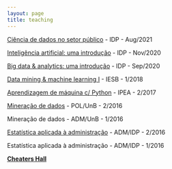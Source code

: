 ```yaml
---
layout: page
title: teaching
---
```


[Ciência de dados no setor público](https://www.idp.edu.br/openclass/dados-do-setor-publico/) - IDP - Aug/2021

[Inteligência artificial: uma introdução](https://www.idp.edu.br/openclass/inteligencia-artificial-uma-introducao/) - IDP - Nov/2020

[Big data & analytics: uma introdução](https://www.idp.edu.br/openclass/big-data-e-data-analytics-uma-introducao/) - IDP - Sep/2020

[Data mining & machine learning I](/teaching/iesb1) - IESB - 1/2018

[Aprendizagem de máquina c/ Python](/teaching/ipea) - IPEA - 2/2017

[Mineração de dados](/teaching/mineracao) - POL/UnB - 2/2016

Mineração de dados - ADM/UnB - 1/2016

[Estatística aplicada à administração](/teaching/estatistica) - ADM/IDP - 2/2016

Estatística aplicada à administração - ADM/IDP - 1/2016

**[Cheaters Hall](/teaching/cheaters_hall)**